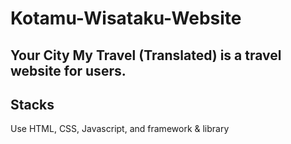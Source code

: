 # Kotamu-Wisataku-Website
## Your City My Travel (Translated) is a travel website for users. 

## Stacks
Use HTML, CSS, Javascript, and framework & library
